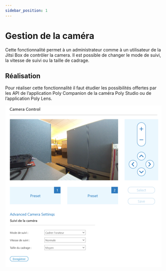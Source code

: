 ```yaml
---
sidebar_position: 1
---
```


# Gestion de la caméra

Cette fonctionnalité permet à un administrateur comme à un utilisateur de la Jitsi Box de contrôler la camera. 
Il est possible de changer le mode de suivi, la vitesse de suivi ou la taille de cadrage.


## Réalisation
Pour réaliser cette fonctionnalité il faut étudier les possibilités offertes par les API  de l’application Poly Companion de la caméra Poly Studio ou de l’application Poly Lens.

![image](./images/bouton-camera-control.png)

